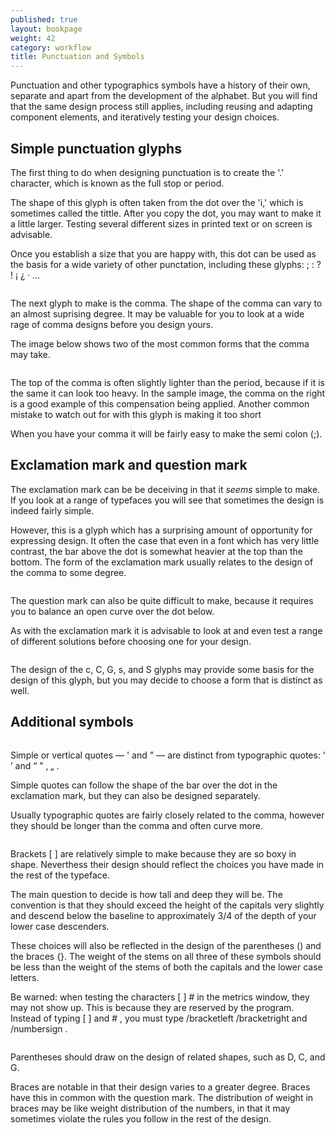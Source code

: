 ```yaml
---
published: true
layout: bookpage
weight: 42
category: workflow
title: Punctuation and Symbols
---
```


Punctuation and other typographics symbols have a history of their own, separate and apart from the development of the alphabet. But you will find that the same design process still applies, including reusing and adapting component elements, and iteratively testing your design choices.

## Simple punctuation glyphs

The first thing to do when designing punctuation is to create the '.' character, which is known as the full stop or period.

The shape of this glyph is often taken from the dot over the 'i,' which is sometimes called the tittle. After you copy the dot, you may want to make it a little larger. Testing several different sizes in printed text or on screen is advisable.

Once you establish a size that you are happy with, this dot can be used as the basis for a wide variety of other punctation, including these glyphs:  ; : ? ! ¡ ¿ · …

<img src="images/period.png" alt="">

The next glyph to make is the comma. The shape of the comma can vary to an almost suprising degree. It may be valuable for you to look at a wide rage of comma designs before you design yours.

The image below shows two of the most common forms that the comma may take.

<img src="images/commas.png" alt="">

The top of the comma is often slightly lighter than the period, because if it is the same it can look too heavy. In the sample image, the comma on the right is a good example of this compensation being applied. Another common mistake to watch out for with this glyph is making it too short

When you have your comma it will be fairly easy to make the semi colon (;).

## Exclamation mark and question mark

The exclamation mark can be be deceiving in that it <em>seems</em> simple to make. If you look at a range of typefaces you will see that sometimes the design is indeed fairly simple.

However, this is a glyph which has a surprising amount of opportunity for expressing design. It often the case that even in a font which has very little contrast, the bar above the dot is somewhat heavier at the top than the bottom. The form of the exclamation mark usually relates to the design of the comma to some degree.

<img src="images/exclam.png" alt="">

The question mark can also be quite difficult to make, because it requires you to balance an open curve over the dot below.

As with the exclamation mark it is advisable to look at and even test a range of different solutions before choosing one for your design.

<img src="images/question%20marks.png" alt="">

The design of the c, C, G, s, and S glyphs may provide some basis for the design of this glyph, but you may decide to choose a form that is distinct as well.

## Additional symbols
<img src="images/3quotes.png" alt="">

Simple or vertical quotes — &apos; and &quot; — are distinct from typographic quotes: ‘ ’ and “ ” ‚ „ .

Simple quotes can follow the shape of the bar over the dot in the exclamation mark, but they can also be designed separately.

Usually typographic quotes are fairly closely related to the comma, however they should be longer than the comma and often curve more.

<img src="images/3quotes2.png" alt="">

Brackets [ ] are relatively simple to make because they are so boxy in shape. Neverthess their design should reflect the choices you have made in the rest of the typeface.

The main question to decide is how tall and deep they will be. The convention is that they should exceed the height of the capitals very slightly and descend below the baseline to approximately 3/4 of the depth of your lower case descenders.

These choices will also be reflected in the design of the parentheses () and the braces {}. The weight of the stems on all three of these symbols should be less than the weight of the stems of both the capitals and the lower case letters.

Be warned: when testing the characters [ ] # in the metrics window, they may not show up. This is because they are reserved by the program. Instead of typing [ ] and # , you must type /bracketleft /bracketright and /numbersign .

<img src="images/1Brackets1.png" alt="">

Parentheses should draw on the design of related shapes, such as D, C, and G.

Braces are notable in that their design varies to a greater degree. Braces have this in common with the question mark. The distribution of weight in braces may be like weight distribution of the numbers, in that it may sometimes violate the rules you follow in the rest of the design.
